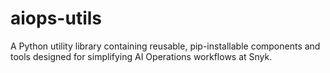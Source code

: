 # aiops-utils
A Python utility library containing reusable, pip-installable components and tools designed for simplifying AI Operations workflows at Snyk.
